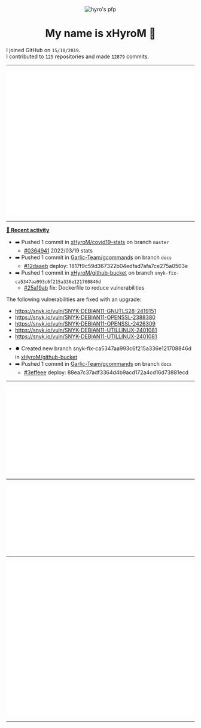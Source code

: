 <p align="center">
    <img src="https://avatars.githubusercontent.com/u/56601352" width="192" alt="hyro's pfp" />
    <h1 align="center">My name is xHyroM 👋</h1>
</p>

I joined GitHub on `15/10/2019`.  
I contributed to `125` repositories and made `12879` commits.  

___

<img src="https://github.com/xHyroM/xHyroM/blob/master/.cache/base.svg">

___

**[📰 Recent activity](https://github.com/xHyroM)**
* ➡️ Pushed 1 commit in [xHyroM/covid19-stats](https://github.com/xHyroM/covid19-stats) on branch `master`
  * [#0364941](https://github.com/xHyroM/covid19-stats/commit/0364941) 2022/03/19 stats
* ➡️ Pushed 1 commit in [Garlic-Team/gcommands](https://github.com/Garlic-Team/gcommands) on branch `docs`
  * [#12daaeb](https://github.com/Garlic-Team/gcommands/commit/12daaeb) deploy: 1817f9c59d367322b04edfad7afa7ce275a0503e
* ➡️ Pushed 1 commit in [xHyroM/github-bucket](https://github.com/xHyroM/github-bucket) on branch `snyk-fix-ca5347aa993c6f215a336e121708846d`
  * [#25a19ab](https://github.com/xHyroM/github-bucket/commit/25a19ab) fix: Dockerfile to reduce vulnerabilities

The following vulnerabilities are fixed with an upgrade:
- https://snyk.io/vuln/SNYK-DEBIAN11-GNUTLS28-2419151
- https://snyk.io/vuln/SNYK-DEBIAN11-OPENSSL-2388380
- https://snyk.io/vuln/SNYK-DEBIAN11-OPENSSL-2426309
- https://snyk.io/vuln/SNYK-DEBIAN11-UTILLINUX-2401081
- https://snyk.io/vuln/SNYK-DEBIAN11-UTILLINUX-2401081
* ⏺️ Created new branch snyk-fix-ca5347aa993c6f215a336e121708846d in [xHyroM/github-bucket](https://github.com/xHyroM/github-bucket)
* ➡️ Pushed 1 commit in [Garlic-Team/gcommands](https://github.com/Garlic-Team/gcommands) on branch `docs`
  * [#3effeee](https://github.com/Garlic-Team/gcommands/commit/3effeee) deploy: 88ea7c37adf3364d4b9acd172a4cd16d73881ecd


___

<img src="https://github.com/xHyroM/xHyroM/blob/master/.cache/isocalendar.svg">

___

<img src="https://github.com/xHyroM/xHyroM/blob/master/.cache/languages.svg">

___

<img src="https://github.com/xHyroM/xHyroM/blob/master/.cache/achievements.svg">

___